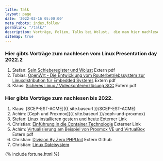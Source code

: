 ```yaml
---
title: Talk
layout: page
date: '2022-03-16 05:00:00'
meta_robots: index,follow
permalink: "/talk/"
description: Vorträge, Folien, Talks bei Wolust,  die man hier nachlesen kann
sitemap: true
---
```

### Hier gibts Vorträge zum nachlesen vom Linux Presentation day 2022.2

1. Stefan: [Sein Schieberegister und Wolust](https://www.untergang.de/pi-more-schieberegister/index.pdf) Extern pdf
2. Tobias: [OpenWrt - Die Entwicklung vom Routerbetriebssystem zur Linuxdistribution für Embedded Systems](https://gitlab.rlp.net/fsl/l-p-d/-/blob/main/slides/lpd-2022-2_hswo_welz_openwrt.pdf) Extern pdf
3. Klaus: [Sicheres Linux / Videokonferenzlösung SCC](https://gitlab.rlp.net/fsl/l-p-d/-/blob/main/slides/lpd-2022-2_hswo_ramst%C3%B6ck_sicheres-linux.pdf) Extern pdf

### Hier gibts Vorträge zum nachlesen bis 2022.

1. Klaus: [SCEP-EST-ACME]({{ site.baseurl }}/SCEP-EST-ACME)
2. Achim: [Ceph und Proxmox]({{ site.baseurl }}/ceph-und-proxmox)
3. Stefan: [Linux installieren gestern und heute](https://www.untergang.de/html-folien030302020-vhs/img0.html) Externer Link
4. Christian: [Einführung in die Container Technologie](https://static.muench.dev/presentation/docker/index.html#1) Externer Link
5. Achim: [Virtualisierung am Beispiel von Proxmox VE und VirtualBox](https://achwo.de/?download=Virtualisierung.pdf) Extern pdf
6. Christian: [Division By Zero PHPUnit](https://github.com/Wolust/test-division-by-zero) Extern Github
7. Christian: [Linux Dateisystem](https://speakerdeck.com/cmuench/linux-dateisystem)

 {% include fortune.html %}
